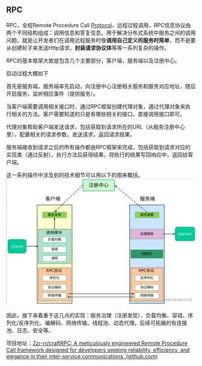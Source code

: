 ## RPC

RPC，全程Remote Procedure Call [Protocol](https://baike.baidu.com/item/Protocol/5162516?fromModule=lemma_inlink)，远程过程调用，RPC信息协议由两个不同结构组成：调用信息和答复信息。用于解决分布式系统中服务之间的调用问题。就是让开发者们在调用远程服务时像**调用自己定义的服务时简单**，而不是要从创建轮子来发送Http请求，**封装请求协议体**等等一系列复杂的操作。

RPC的基本框架大致是包含几个主要部分，客户端，服务端以及注册中心。

启动过程大概如下

首先是服务端，服务端率先启动，向注册中心注册相关服务和服务对应地址，随后开启服务，监听相应事件（提供服务）。

当客户端需要调用相关接口时，通过RPC框架创建代理对象，通过代理对象来执行相关的方法。客户需要知道的只是有哪些相关的接口，直接调用接口即可。

代理对象帮助客户端发送请求，包括获取到请求所在的URL（从服务注册中心里），配置相关的请求参数，发送请求，返回请求结果。

服务端接收到请求之后的所有操作都由RPC框架来完成，包括获取到请求对应的实现类（通过反射），执行方法后获得结果，将执行的结果写回响应中，返回给客户端。

这一系列操作中涉及到的技术细节可以用以下的图来概括。![image-20240311161019533](imgs/image-20240311161019533.png)

因此，接下来着重于这几点的实现：服务治理（注册发现）、负载均衡、容错、序列化/反序列化、编解码、网络传输、线程池、动态代理。后续可拓展的有连接池、日志、安全等。

项目地址：[Zzr-rr/craftRPC: A meticulously engineered Remote Procedure Call framework designed for developers seeking reliability, efficiency, and elegance in their inter-service communications. (github.com)](https://github.com/Zzr-rr/craftRPC)


